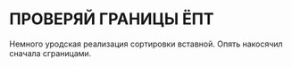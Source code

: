 # ПРОВЕРЯЙ ГРАНИЦЫ ЁПТ
Немного уродская реализация сортировки вставной. Опять накосячил сначала сграницами. 
